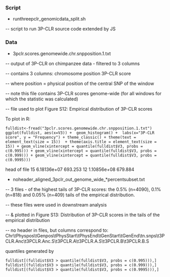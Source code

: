 ### Script

- runthreepclr_genomicdata_split.sh

-- script to run 3P-CLR source code extended by JS 

### Data

- 3pclr.scores.genomewide.chr.snpposition.1.txt

-- output of 3P-CLR on chimpanzee data - filtered to 3 columns

-- contains 3 columns: chromosome position 3P-CLR score

-- where position = physical position of the central SNP of the window

-- note this file contains 3P-CLR scores genome-wide (for all windows for which the statistic was calculated)

-- file used to plot Figure S12: Empirical distribution of 3P-CLR scores
  
To plot in R: 

```  
fulldist<-fread("3pclr.scores.genomewide.chr.snpposition.1.txt")
ggplot(fulldist, aes(x=V3)) +  geom_histogram() +  labs(x="3P-CLR score", y = "Frequency") + theme_classic() + theme(text = element_text(size = 15))  + theme(axis.title = element_text(size = 15)) + geom_vline(xintercept = quantile(fulldist$V3, probs = c(0.995))) + geom_vline(xintercept = quantile(fulldist$V3, probs = c(0.999))) + geom_vline(xintercept = quantile(fulldist$V3, probs = c(0.9995)))
 ```

head of file
15	6.18136e+07	693.253
12	1.10856e+08	679.884

- noheader_aligned_3pclr_out_genome_wide_*percentsubset.txt

--  3 files - of the highest tails of 3P-CLR scores: the 0.5% (n=4090), 0.1% (n=818) and 0.05% (n=409) tails of the empirical distribution.

-- these files were used in downstream analysis

-- & plotted in Figure S13: Distribution of 3P-CLR scores in the tails of the empirical distribution

-- no header in files, but columns correspond to: Chr\tPhyspos\tGenpos\tPhysStart\tPhysEnd\tGenStart\tGenEnd\tn.snps\t3PCLR.Anc\t3PCLR.Anc.S\t3PCLR.A\t3PCLR.A.S\t3PCLR.B\t3PCLR.B.S

quantiles generated by
```
fulldist[(fulldist$V3 > quantile(fulldist$V3, probs = c(0.995))),]
fulldist[(fulldist$V3 > quantile(fulldist$V3, probs = c(0.999))),]
fulldist[(fulldist$V3 > quantile(fulldist$V3, probs = c(0.9995))),]
```
